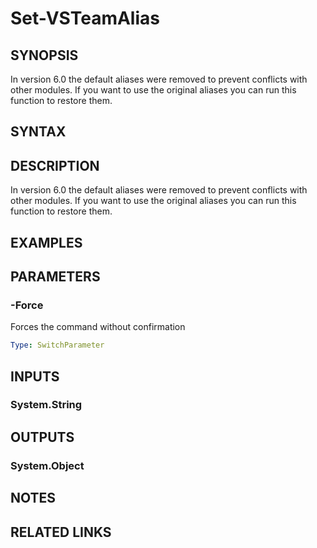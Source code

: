 


# Set-VSTeamAlias

## SYNOPSIS

In version 6.0 the default aliases were removed to prevent conflicts with other modules. If you want to use the original aliases you can run this function to restore them.

## SYNTAX

## DESCRIPTION

In version 6.0 the default aliases were removed to prevent conflicts with other modules. If you want to use the original aliases you can run this function to restore them.

## EXAMPLES

## PARAMETERS

### -Force

Forces the command without confirmation

```yaml
Type: SwitchParameter
```

## INPUTS

### System.String

## OUTPUTS

### System.Object

## NOTES

## RELATED LINKS

